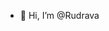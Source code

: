 - 👋 Hi, I’m @Rudrava

<!---
Rudrava-fleapo/Rudrava-fleapo is a ✨ special ✨ repository because its `README.md` (this file) appears on your GitHub profile.
You can click the Preview link to take a look at your changes.
--->
